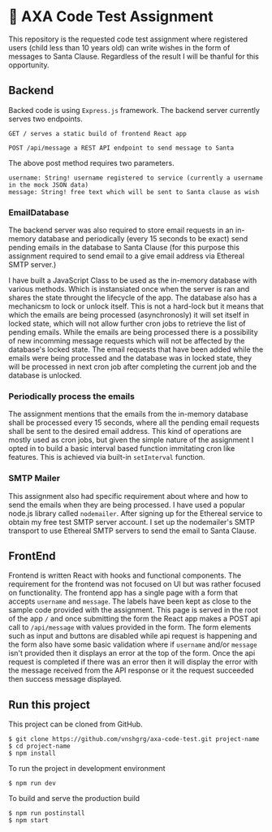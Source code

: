 # 📜 AXA Code Test Assignment

This repository is the requested code test assignment where registered users (child less than 10 years old) can write wishes in the form of messages to Santa Clause. Regardless of the result I will be thanful for this opportunity.

## Backend
Backed code is using `Express.js` framework. The backend server currently serves two endpoints.

```
GET / serves a static build of frontend React app
```

```
POST /api/message a REST API endpoint to send message to Santa
```
The above post method requires two parameters.
```
username: String! username registered to service (currently a username in the mock JSON data)
message: String! free text which will be sent to Santa clause as wish
```

### EmailDatabase
The backend server was also required to store email requests in an in-memory database and periodically (every 15 seconds to be exact) send pending emails in the database to Santa Clause (for this purpose this assignment required to send email to a give email address via Ethereal SMTP server.)

I have built a JavaScript Class to be used as the in-memory database with various methods. Which is instansiated once when the server is ran and shares the state throught the lifecycle of the app. The database also has a mechanicsm to lock or unlock itself. This is not a hard-lock but it means that which the emails are being processed (asynchronosly) it will set itself in locked state, which will not allow further cron jobs to retrieve the list of pending emails. While the emails are being processed there is a possibility of new incomming message requests which will not be affected by the database's locked state. The email requests that have been added while the emails were being processed and the database was in locked state, they will be processed in next cron job after completing the current job and the database is unlocked.

### Periodically process the emails
The assignment mentions that the emails from the in-memory database shall be processed every 15 seconds, where all the pending email requests shall be sent to the desired email address. This kind of operations are mostly used as cron jobs, but given the simple nature of the assignment I opted in to build a basic interval based function immitating cron like features. This is achieved via built-in `setInterval` function.

### SMTP Mailer
This assignment also had specific requirement about where and how to send the emails when they are being processed. I have used a popular node.js library called `nodemailer`. After signing up for the Ethereal service to obtain my free test SMTP server account. I set up the nodemailer's SMTP transport to use Ethereal SMTP servers to send the email to Santa Clause.

## FrontEnd
Frontend is written React with hooks and functional components. The requirement for the frontend was not focused on UI but was rather focused on functionality. The frontend app has a single page with a form that accepts `username` and `message`. The labels have been kept as close to the sample code provided with the assignment. This page is served in the root of the app `/` and once submitting the form the React app makes a POST api call to `/api/message` with values provided in the form. The form elements such as input and buttons are disabled while api request is happening and the form also have some basic validation where if `username` and/or `message` isn't provided then it displays an error at the top of the form. Once the api request is completed if there was an error then it will display the error with the message received from the API response or it the request succeeded then success message displayed.

## Run this project
This project can be cloned from GitHub.
```
$ git clone https://github.com/vnshgrg/axa-code-test.git project-name
$ cd project-name
$ npm install
```

To run the project in development environment
```
$ npm run dev
```

To build and serve the production build
```
$ npm run postinstall
$ npm start
```
